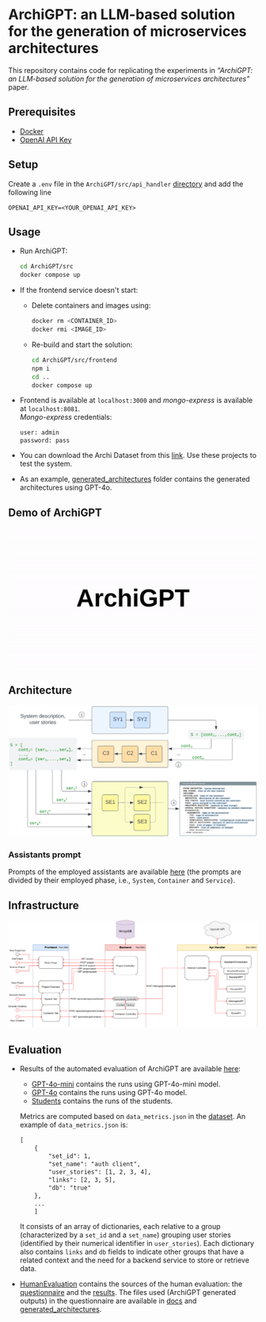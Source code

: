 # ArchiGPT: an LLM-based solution for the generation of microservices architectures

This repository contains code for replicating the experiments in *"ArchiGPT: an LLM-based solution for the generation of microservices architectures"* paper.

## Prerequisites
- [Docker](https://www.docker.com)
- [OpenAI API Key](https://platform.openai.com)

## Setup
Create a `.env` file in the `ArchiGPT/src/api_handler` [directory](ArchiGPT/src/api_handler) and add the following line
```
OPENAI_API_KEY=<YOUR_OPENAI_API_KEY>
```

## Usage
- Run ArchiGPT:
    ```bash
    cd ArchiGPT/src
    docker compose up
    ```

- If the frontend service doesn't start:
    - Delete containers and images using:
        ```bash
        docker rm <CONTAINER_ID>
        docker rmi <IMAGE_ID>
        ```
    - Re-build and start the solution:
        ```bash
        cd ArchiGPT/src/frontend
        npm i
        cd ..
        docker compose up
        ```

- Frontend is available at `localhost:3000` and *mongo-express* is available at `localhost:8081`.\
*Mongo-express* credentials:
    ```
    user: admin
    password: pass
    ```

- You can download the Archi Dataset from this [link](https://zenodo.org/records/14238664). Use these projects to test the system.

- As an example, [generated_architectures](HumanEvaluation/generated_architectures) folder contains the generated architectures using GPT-4o.


## Demo of ArchiGPT
![](utils/archigpt.gif)


## Architecture
![](utils/architecture.png)

### Assistants prompt
Prompts of the employed assistants are available [here](ArchiGPT/src/api_handler/resources) (the prompts are divided by their employed phase, i.e., `System`, `Container` and `Service`).


## Infrastructure
![](utils/infrastructure.png)


## Evaluation
- Results of the automated evaluation of ArchiGPT are available [here](Metrics/src_metrics/be_node/src/data):
    - [GPT-4o-mini](Metrics/src_metrics/be_node/src/data/4o-mini-runs) contains the runs using GPT-4o-mini model.
    - [GPT-4o](Metrics/src_metrics/be_node/src/data/4o-runs) contains the runs using GPT-4o model.
    - [Students](Metrics/src_metrics/be_node/src/data/studentProjects) contains the runs of the students.
    
    Metrics are computed based on `data_metrics.json` in the [dataset](https://zenodo.org/records/14238664). An example of `data_metrics.json` is:
    ```
    [
        {
            "set_id": 1,
            "set_name": "auth client",
            "user_stories": [1, 2, 3, 4],
            "links": [2, 3, 5],
            "db": "true"
        },
        ...
        ]
    ```
    It consists of an array of dictionaries, each relative to a group (characterized by a `set_id` and a `set_name`) grouping user stories (identified by their numerical identifier in `user_stories`). Each dictionary also contains `links` and `db` fields to indicate other groups that have a related context and the need for a backend service to store or retrieve data. 

- [HumanEvaluation](HumanEvaluation) contains the sources of the human evaluation: the [questionnaire](HumanEvaluation/questionnaire.pdf) and the [results](HumanEvaluation/results.xlsx). The files used (ArchiGPT generated outputs) in the questionnaire are available in [docs](HumanEvaluation/docs) and [generated_architectures](HumanEvaluation/generated_architectures).




